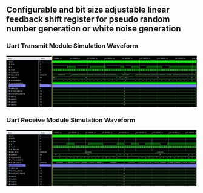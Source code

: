 ## Configurable and bit size adjustable linear feedback shift register for pseudo random number generation or white noise generation
### Uart Transmit Module Simulation Waveform
![Screenshot](https://github.com/SafaKucukkomurler/verilog-uart-TX-RX-module/blob/master/uartTX_screenshot.JPG)
### Uart Receive Module Simulation Waveform
![Screenshot](https://github.com/SafaKucukkomurler/verilog-uart-TX-RX-module/blob/master/uartRX_screenshot.JPG)